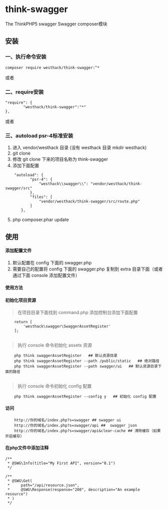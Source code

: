# think-swagger
The ThinkPHP5 swagger
Swagger composer模块

## 安装

### 一、执行命令安装
```
composer require westhack/think-swagger:^*
```

或者
### 二、require安装

```
"require": {
        "westhack/think-swagger":"*"
},
```

或者

###  三、autoload psr-4标准安装
1. 进入 vendor/westhack 目录 (没有 westhack 目录 mkdir westhack)
2. git clone 
3. 修改 git clone 下来的项目名称为 think-swagger
4. 添加下面配置
```
    "autoload": {
           "psr-4": {
               "westhack\\swagger\\": "vendor/westhack/think-swagger/src"
           },
           "files": [
               "vendor/westhack/think-swagger/src/route.php"
           ]
       },
```
5. php composer.phar update

## 使用

#### 添加配置文件
 1. 默认配置在 config 下面的 swagger.php
 2. 需要自己的配置将 config  下面的 swagger.php 复制到 extra 目录下面（或者通过下面 console 添加配置文件）
 

#### 使用方法

#### 初始化项目资源
  > 在项目目录下面找到 command.php 添加控制台添加下面配置
```
    return [
        'westhack\swagger\SwaggerAssetRegister'
    ];
  
```
  > 执行 console 命令初始化 assets 资源 
```
    php think swaggerAssetRegister   ## 默认资源目录
    php think swaggerAssetRegister --path /public/static   ## 绝对路径
    php think swaggerAssetRegister --path swagger/ui   ## 默认资源目录下面的路径
  
```
  > 执行 console 命令初始化 config 配置
```
    php think swaggerAssetRegister --config y   ## 初始化 config 配置
```

#### 访问
```
    http://你的域名/index.php?s=swagger ## swagger ui
    http://你的域名/index.php?s=swagger/api ##  swagger json
    http://你的域名/index.php?s=swagger/api&clear-cache ## 清除缓存（如果开启缓存）
```

#### 在php文件中添加注释
```
/**
 * @SWG\Info(title="My First API", version="0.1")
 */

/**
 * @SWG\Get(
 *     path="/api/resource.json",
 *     @SWG\Response(response="200", description="An example resource")
 * )
 */
```
